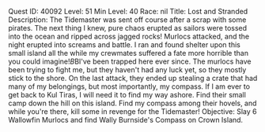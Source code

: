 Quest ID: 40092
Level: 51
Min Level: 40
Race: nil
Title: Lost and Stranded
Description: The Tidemaster was sent off course after a scrap with some pirates. The next thing I knew, pure chaos erupted as sailors were tossed into the ocean and ripped across jagged rocks! Murlocs attacked, and the night erupted into screams and battle. I ran and found shelter upon this small island all the while my crewmates suffered a fate more horrible than you could imagine!$B$BI've been trapped here ever since. The murlocs have been trying to fight me, but they haven't had any luck yet, so they mostly stick to the shore. On the last attack, they ended up stealing a crate that had many of my belongings, but most importantly, my compass. If I am ever to get back to Kul Tiras, I will need it to find my way ashore. Find their small camp down the hill on this island. Find my compass among their hovels, and while you're there, kill some in revenge for the Tidemaster!
Objective: Slay 6 Wallowfin Murlocs and find Wally Burnside's Compass on Crown Island.
